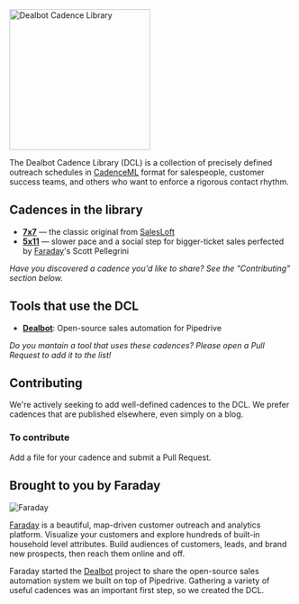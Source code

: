 <img src="https://cdn.rawgit.com/dealbot/cadences/master/dealbot_cadence_library.svg" alt="Dealbot Cadence Library" width="250" />

The Dealbot Cadence Library (DCL) is a collection of precisely defined outreach schedules in [CadenceML](../CadenceML) format for salespeople, customer success teams, and others who want to enforce a rigorous contact rhythm.

## Cadences in the library

* **[7x7](7x7.yml)** — the classic original from [SalesLoft](http://salesloft.com)
* **[5x11](5x11.yml)** — slower pace and a social step for bigger-ticket sales perfected by [Faraday](http://faraday.io)'s Scott Pellegrini

*Have you discovered a cadence you'd like to share? See the "Contributing" section below.*

## Tools that use the DCL

* **[Dealbot](../dealbot)**: Open-source sales automation for Pipedrive

*Do you mantain a tool that uses these cadences? Please open a Pull Request to add it to the list!*

## Contributing

We're actively seeking to add well-defined cadences to the DCL. We prefer cadences that are published elsewhere, even simply on a blog.

### To contribute

Add a file for your cadence and submit a Pull Request.

## Brought to you by Faraday

![Faraday](https://cdn.rawgit.com/rossmeissl/9ca9523390a01aeb5458b520cd2b1252/raw/6367682fc0157c1a00d65f32ee399373cee03b96/faraday_logo.svg)

[Faraday](http://www.faraday.io) is a beautiful, map-driven customer outreach and analytics platform. Visualize your customers and explore hundreds of built-in household level attributes. Build audiences of customers, leads, and brand new prospects, then reach them online and off.

Faraday started the [Dealbot](../dealbot) project to share the open-source sales automation system we built on top of Pipedrive. Gathering a variety of useful cadences was an important first step, so we created the DCL.